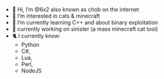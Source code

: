 - 👋 Hi, I’m @6x2 also known as chob on the internet
- 👀 I’m interested in cats & minecraft
- 🌱 I’m currently learning C++ and about binary exploitation
- 🌟 currently working on sinister (a mass minecraft cat tool)
- 🐈 I currently know:
  - Python
  - C#,
  - Lua,
  - Perl,
  - NodeJS
